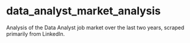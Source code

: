 # data_analyst_market_analysis
Analysis of the Data Analyst job market over the last two years, scraped primarily from LinkedIn.
